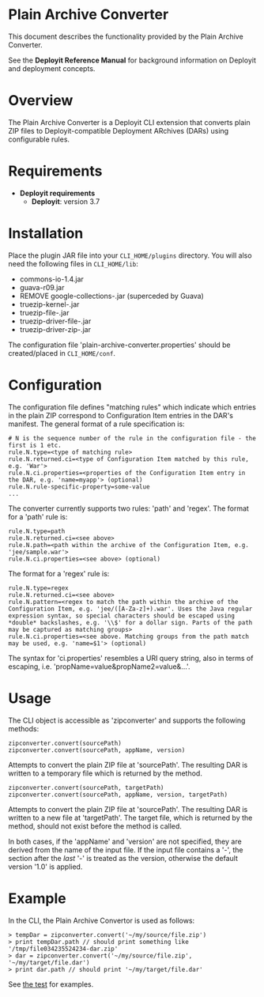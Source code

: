 # Plain Archive Converter #

This document describes the functionality provided by the Plain Archive Converter.

See the **Deployit Reference Manual** for background information on Deployit and deployment concepts.

# Overview #

The Plain Archive Converter is a Deployit CLI extension that converts plain ZIP files to Deployit-compatible Deployment ARchives (DARs) using configurable rules.

# Requirements #

* **Deployit requirements**
	* **Deployit**: version 3.7

# Installation #

Place the plugin JAR file into your `CLI_HOME/plugins` directory. You will also need the following files in `CLI_HOME/lib`:

- commons-io-1.4.jar
- guava-r09.jar
- REMOVE google-collections-<version>.jar (superceded by Guava)
- truezip-kernel-<version>.jar
- truezip-file-<version>.jar
- truezip-driver-file-<version>.jar
- truezip-driver-zip-<version>.jar

The configuration file 'plain-archive-converter.properties' should be created/placed in `CLI_HOME/conf`.
	
# Configuration #

The configuration file defines "matching rules" which indicate which entries in the plain ZIP correspond to Configuration Item entries in the DAR's manifest. The general format of a rule specification is:

	# N is the sequence number of the rule in the configuration file - the first is 1 etc.
	rule.N.type=<type of matching rule>
	rule.N.returned.ci=<type of Configuration Item matched by this rule, e.g. 'War'>
	rule.N.ci.properties=<properties of the Configuration Item entry in the DAR, e.g. 'name=myapp'> (optional)
	rule.N.rule-specific-property=some-value
	...

The converter currently supports two rules: 'path' and 'regex'. The format for a 'path' rule is:

	rule.N.type=path
	rule.N.returned.ci=<see above>
	rule.N.path=<path within the archive of the Configuration Item, e.g. 'jee/sample.war'>
	rule.N.ci.properties=<see above> (optional)

The format for a 'regex' rule is:

	rule.N.type=regex
	rule.N.returned.ci=<see above>
	rule.N.pattern=<regex to match the path within the archive of the Configuration Item, e.g. 'jee/([A-Za-z]+).war'. Uses the Java regular expression syntax, so special characters should be escaped using *double* backslashes, e.g. '\\$' for a dollar sign. Parts of the path may be captured as matching groups>
	rule.N.ci.properties=<see above. Matching groups from the path match may be used, e.g. 'name=$1'> (optional)

The syntax for 'ci.properties' resembles a URI query string, also in terms of escaping, i.e. 'propName=value&propName2=value&...'.

# Usage

The CLI object is accessible as 'zipconverter' and supports the following methods:

	zipconverter.convert(sourcePath)
	zipconverter.convert(sourcePath, appName, version)

Attempts to convert the plain ZIP file at 'sourcePath'. The resulting DAR is written to a temporary file which is returned by the method.

	zipconverter.convert(sourcePath, targetPath)
	zipconverter.convert(sourcePath, appName, version, targetPath)

Attempts to convert the plain ZIP file at 'sourcePath'. The resulting DAR is written to a new file at 'targetPath'. The target file, which is returned by the method, should not exist before the method is called.

In both cases, if the 'appName' and 'version' are not specified, they are derived from the name of the input file. If the input file contains a '-', the section after the *last* '-' is treated as the version, otherwise the default version '1.0' is applied.

# Example

In the CLI, the Plain Archive Convertor is used as follows:

	> tempDar = zipconverter.convert('~/my/source/file.zip')
	> print tempDar.path // should print something like '/tmp/file034235524234-dar.zip'
	> dar = zipconverter.convert('~/my/source/file.zip', '~/my/target/file.dar')
	> print dar.path // should print '~/my/target/file.dar'

See [the test](https://github.com/xebialabs/community-plugins/blob/master/deployit-cli-plugins/plain-archive-converter/src/test/resources/plain-archive-converter.properties) for examples.
